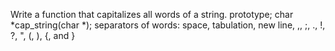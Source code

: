 Write a function that capitalizes all words of a string. prototype; char *cap_string(char *); separators of words: space, tabulation, new line, ,, ;, ., !, ?, ", (, ), {, and }
